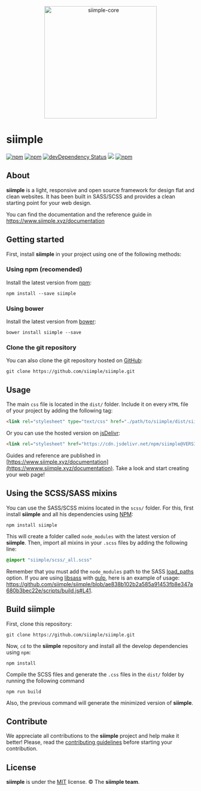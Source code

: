 <div align="center">
  <img height="300px" src="https://rawgit.com/siimple/siimple/master/media/logo-inverted.png" alt="siimple-core">
  <br>
</div>

# siimple

[![npm](https://img.shields.io/npm/v/siimple.svg?style=flat-square)](https://www.npmjs.com/package/siimple)
[![npm](https://img.shields.io/npm/dt/siimple.svg?style=flat-square)](https://www.npmjs.com/package/siimple)
[![devDependency Status](https://david-dm.org/siimple/siimple/dev-status.svg?style=flat-square)](https://david-dm.org/siimple/siimple#info=devDependencies)
[![](https://data.jsdelivr.com/v1/package/npm/siimple/badge)](https://www.jsdelivr.com/package/npm/siimple)
[![npm](https://img.shields.io/npm/l/siimple.svg?style=flat-square)](https://github.com/siimpl/siimple)


## About

**siimple** is a light, responsive and open source framework for design flat and clean websites. It has been built in SASS/SCSS and provides a clean starting point for your web design.

You can find the documentation and the reference guide in https://www.siimple.xyz/documentation

## Getting started

First, install **siimple** in your project using one of the following methods:

### Using npm (recomended)

Install the latest version from [npm](http://npmjs.org/package/siimple):

```
npm install --save siimple
```

### Using bower 

Install the latest version from [bower](http://bower.io):

```
bower install siimple --save
```


### Clone the git repository

You can also clone the git repository hosted on [GitHub](https://github.com/siimple/siimple):

```
git clone https://github.com/siimple/siimple.git
```

## Usage

The main `css` file is located in the `dist/` folder. Include it on every `HTML` file of your project by adding the following tag:

```html
<link rel="stylesheet" type="text/css" href="./path/to/siimple/dist/siimple.css">
```

Or you can use the hosted version on [jsDelivr](https://www.jsdelivr.com/projects/siimple):

```html
<link rel="stylesheet" href="https://cdn.jsdelivr.net/npm/siimple@VERSION/dist/siimple.min.css">
```

Guides and reference are published in [https://www.siimple.xyz/documentation](https://wwww.siimple.xyz/documentation). Take a look and start creating your web page!

## Using the SCSS/SASS mixins

You can use the SASS/SCSS mixins located in the `scss/` folder. For this, first install **siimple** and all his dependencies using [NPM](http://npmjs.com):

```
npm install siimple
```

This will create a folder called `node_modules` with the latest version of **siimple**. Then, import all mixins in your `.scss` files by adding the following line:

```sass
@import "siimple/scss/_all.scss"
```

Remember that you must add the `node_modules` path to the SASS [load_paths](http://sass-lang.com/documentation/file.SASS_REFERENCE.html#load_paths-option) option. If you are using [libsass](https://github.com/sass/node-sass#includepaths) with [gulp](http://gulpjs.com), here is an example of usage: https://github.com/siimple/siimple/blob/ae838b102b2a585a91453fb8e347a680b3bec22e/scripts/build.js#L41.


## Build siimple

First, clone this repository:

```
git clone https://github.com/siimple/siimple.git
```

Now, `cd` to the **siimple** repository and install all the develop dependencies using `npm`:

```
npm install
```

Compile the SCSS files and generate the `.css` files in the `dist/` folder by running the following command

```
npm run build
```

Also, the previous command will  generate the minimized version of **siimple**.


## Contribute

We appreciate all contributions to the **siimple** project and help make it better! Please, read the [contributing guidelines](./CONTRIBUTING.md) before starting your contribution.

## License

**siimple** is under the [MIT](LICENSE) license. &copy; The **siimple team**.
